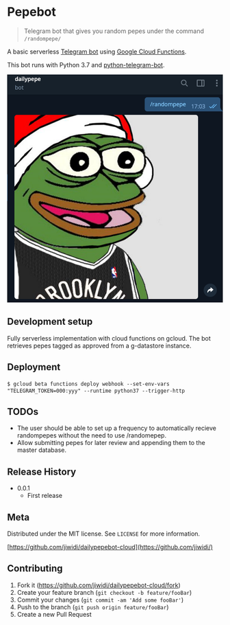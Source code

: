 # Pepebot
> Telegram bot that gives you random pepes under the command `/randompepe/`

A basic serverless [Telegram bot](https://core.telegram.org/bots) using [Google Cloud Functions](https://cloud.google.com/functions/).

This bot runs with Python 3.7 and [python-telegram-bot](https://python-telegram-bot.org/).

![](readmefiles/bot.png)

## Development setup

Fully serverless implementation with cloud functions on gcloud. The bot retrieves pepes tagged as approved from a g-datastore instance.

## Deployment

```
$ gcloud beta functions deploy webhook --set-env-vars "TELEGRAM_TOKEN=000:yyy" --runtime python37 --trigger-http
```
## TODOs
* The user should be able to set up a frequency to automatically recieve randompepes without the need to use /randomepep.
* Allow submitting pepes for later review and appending them to the master database.

## Release History

* 0.0.1
    * First release 

## Meta

Distributed under the MIT license. See ``LICENSE`` for more information.

[https://github.com/jiwidi/dailypepebot-cloud](https://github.com/jiwidi/)

## Contributing

1. Fork it (<https://github.com/jiwidi/dailypepebot-cloud/fork>)
2. Create your feature branch (`git checkout -b feature/fooBar`)
3. Commit your changes (`git commit -am 'Add some fooBar'`)
4. Push to the branch (`git push origin feature/fooBar`)
5. Create a new Pull Request

